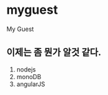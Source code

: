 myguest
=======

My Guest

이제는 좀 뭔가 알것 같다.
-------------------------

1. nodejs
2. monoDB
2. angularJS
